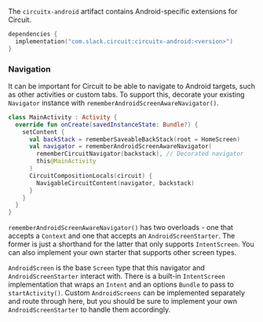 The `circuitx-android` artifact contains Android-specific extensions for Circuit.

```kotlin
dependencies {
  implementation("com.slack.circuit:circuitx-android:<version>")
}
```

### Navigation

It can be important for Circuit to be able to navigate to Android targets, such as other activities
or custom tabs. To support this, decorate your existing `Navigator` instance
with `rememberAndroidScreenAwareNavigator()`.

```kotlin
class MainActivity : Activity {
  override fun onCreate(savedInstanceState: Bundle?) {
    setContent {
      val backStack = rememberSaveableBackStack(root = HomeScreen)
      val navigator = rememberAndroidScreenAwareNavigator(
        rememberCircuitNavigator(backstack), // Decorated navigator
        this@MainActivity
      )
      CircuitCompositionLocals(circuit) {
        NavigableCircuitContent(navigator, backstack)
      }
    }
  }
}
```

`rememberAndroidScreenAwareNavigator()` has two overloads - one that accepts a `Context` and one
that accepts an `AndroidScreenStarter`. The former is just a shorthand for the latter that only
supports `IntentScreen`. You can also implement your own starter that supports other screen types.

`AndroidScreen` is the base `Screen` type that this navigator and `AndroidScreenStarter` interact
with. There is a built-in `IntentScreen` implementation that wraps an `Intent` and an
options `Bundle` to pass to `startActivity()`. Custom `AndroidScreens` can be implemented separately
and route through here, but you should be sure to implement your own `AndroidScreenStarter` to
handle them accordingly.
